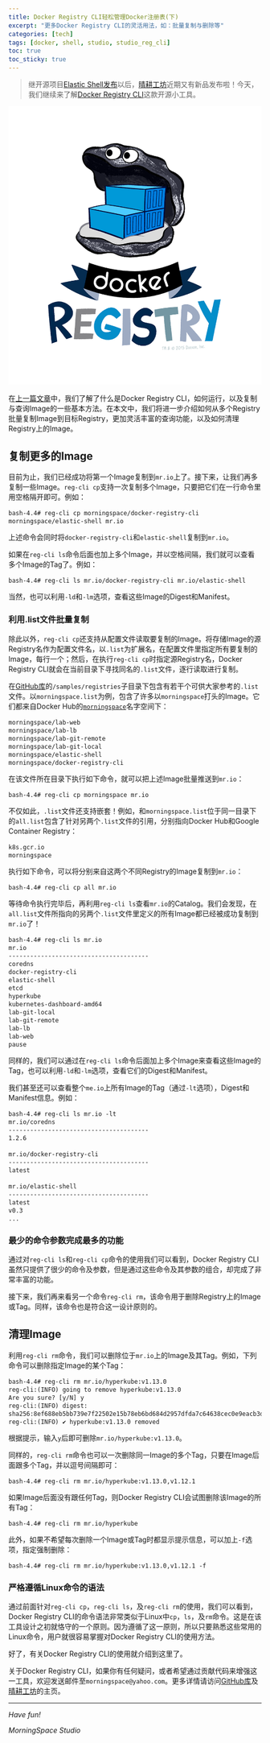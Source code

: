 ```yaml
---
title: Docker Registry CLI轻松管理Docker注册表(下)
excerpt: "更多Docker Registry CLI的灵活用法，如：批量复制与删除等"
categories: [tech]
tags: [docker, shell, studio, studio_reg_cli]
toc: true
toc_sticky: true
---
```

> 继开源项目[Elastic Shell](https://github.com/morningspace/elastic-shell)[发布](/tech/elash-and-studio)以后，[晴耕工坊](/studio)近期又有新品发布啦！今天，我们继续来了解[Docker Registry CLI](https://github.com/morningspace/docker-registry-cli)这款开源小工具。

![](/assets/images/studio/docker_registry.png)

在[上一篇文章](/tech/docker-registry-cli-1/)中，我们了解了什么是Docker Registry CLI，如何运行，以及复制与查询Image的一些基本方法。在本文中，我们将进一步介绍如何从多个Registry批量复制Image到目标Registry，更加灵活丰富的查询功能，以及如何清理Registry上的Image。

## 复制更多的Image

目前为止，我们已经成功将第一个Image复制到`mr.io`上了。接下来，让我们再多复制一些Image。`reg-cli cp`支持一次复制多个Image，只要把它们在一行命令里用空格隔开即可。例如：

```shell
bash-4.4# reg-cli cp morningspace/docker-registry-cli morningspace/elastic-shell mr.io
```

上述命令会同时将`docker-registry-cli`和`elastic-shell`复制到`mr.io`。

如果在`reg-cli ls`命令后面也加上多个Image，并以空格间隔，我们就可以查看多个Image的Tag了。例如：

```shell
bash-4.4# reg-cli ls mr.io/docker-registry-cli mr.io/elastic-shell
```

当然，也可以利用`-ld`和`-lm`选项，查看这些Image的Digest和Manifest。

### 利用.list文件批量复制

除此以外，`reg-cli cp`还支持从配置文件读取要复制的Image。将存储Image的源Registry名作为配置文件名，以`.list`为扩展名，在配置文件里指定所有要复制的Image，每行一个；然后，在执行`reg-cli cp`时指定源Registry名，Docker Registry CLI就会在当前目录下寻找同名的`.list`文件，逐行读取进行复制。

在[GitHub库](https://github.com/morningspace/docker-registry-cli)的`/samples/registries`子目录下包含有若干个可供大家参考的`.list`文件。以`morningspace.list`为例，包含了许多以`morningspace`打头的Image。它们都来自Docker Hub的[`morningspace`](https://hub.docker.com/u/morningspace)名字空间下：

```
morningspace/lab-web
morningspace/lab-lb
morningspace/lab-git-remote
morningspace/lab-git-local
morningspace/elastic-shell
morningspace/docker-registry-cli
```

在该文件所在目录下执行如下命令，就可以把上述Image批量推送到`mr.io`：

```shell
bash-4.4# reg-cli cp morningspace mr.io
```

不仅如此，`.list`文件还支持嵌套！例如，和`morningspace.list`位于同一目录下的`all.list`包含了针对另两个`.list`文件的引用，分别指向Docker Hub和Google Container Registry：

```
k8s.gcr.io
morningspace
```

执行如下命令，可以将分别来自这两个不同Registry的Image复制到`mr.io`：

```shell
bash-4.4# reg-cli cp all mr.io
```

等待命令执行完毕后，再利用`reg-cli ls`查看`mr.io`的Catalog。我们会发现，在`all.list`文件所指向的另两个`.list`文件里定义的所有Image都已经被成功复制到`mr.io`了！

```shell
bash-4.4# reg-cli ls mr.io
mr.io
---------------------------------------
coredns
docker-registry-cli
elastic-shell
etcd
hyperkube
kubernetes-dashboard-amd64
lab-git-local
lab-git-remote
lab-lb
lab-web
pause
```

同样的，我们可以通过在`reg-cli ls`命令后面加上多个Image来查看这些Image的Tag，也可以利用`-ld`和`-lm`选项，查看它们的Digest和Manifest。

我们甚至还可以查看整个`me.io`上所有Image的Tag（通过`-lt`选项），Digest和Manifest信息。例如：

```shell
bash-4.4# reg-cli ls mr.io -lt
mr.io/coredns
---------------------------------------
1.2.6

mr.io/docker-registry-cli
---------------------------------------
latest

mr.io/elastic-shell
---------------------------------------
latest
v0.3
...
```

### 最少的命令参数完成最多的功能

通过对`reg-cli ls`和`reg-cli cp`命令的使用我们可以看到，Docker Registry CLI虽然只提供了很少的命令及参数，但是通过这些命令及其参数的组合，却完成了非常丰富的功能。

接下来，我们再来看另一个命令`reg-cli rm`，该命令用于删除Registry上的Image或Tag。同样，该命令也是符合这一设计原则的。

## 清理Image

利用`reg-cli rm`命令，我们可以删除位于`mr.io`上的Image及其Tag。例如，下列命令可以删除指定Image的某个Tag：

```shell
bash-4.4# reg-cli rm mr.io/hyperkube:v1.13.0
reg-cli:(INFO) going to remove hyperkube:v1.13.0
Are you sure? [y/N] y
reg-cli:(INFO) digest: sha256:8ef688eb5bb739e7f22502e15b78eb6bd684d2957dfda7c64638cec0e9eacb3d
reg-cli:(INFO) ✔ hyperkube:v1.13.0 removed
```

根据提示，输入`y`后即可删除`mr.io/hyperkube:v1.13.0`。

同样的，`reg-cli rm`命令也可以一次删除同一Image的多个Tag，只要在Image后面跟多个Tag，并以逗号间隔即可：

```shell
bash-4.4# reg-cli rm mr.io/hyperkube:v1.13.0,v1.12.1
```

如果Image后面没有跟任何Tag，则Docker Registry CLI会试图删除该Image的所有Tag：

```shell
bash-4.4# reg-cli rm mr.io/hyperkube
```

此外，如果不希望每次删除一个Image或Tag时都显示提示信息，可以加上`-f`选项，指定强制删除：

```shell
bash-4.4# reg-cli rm mr.io/hyperkube:v1.13.0,v1.12.1 -f
```

### 严格遵循Linux命令的语法

通过前面针对`reg-cli cp`，`reg-cli ls`，及`reg-cli rm`的使用，我们可以看到，Docker Registry CLI的命令语法非常类似于Linux中`cp`，`ls`，及`rm`命令。这是在该工具设计之初就恪守的一个原则。因为遵循了这一原则，所以只要熟悉这些常用的Linux命令，用户就很容易掌握对Docker Registry CLI的使用方法。

好了，有关Docker Registry CLI的使用就介绍到这里了。

关于Docker Registry CLI，如果你有任何疑问，或者希望通过贡献代码来增强这一工具，欢迎发送邮件至`morningspace@yahoo.com`。更多详情请访问[GitHub库](https://github.com/morningspace/docker-registry-cli)及[晴耕工坊](/studio)的主页。

---
*Have fun!*

*MorningSpace Studio*
